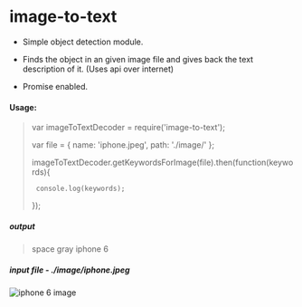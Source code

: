 # image-to-text

* Simple object detection module.

* Finds the object in an given image file and gives back the text description of it. (Uses api over internet)

* Promise enabled.

#### Usage:

> var imageToTextDecoder = require('image-to-text');
>
> var file = {
>   name: 'iphone.jpeg',
>   path: './image/'
> };
>
> imageToTextDecoder.getKeywordsForImage(file).then(function(keywords){
>
>      console.log(keywords);
>
>  });

##### output
> space gray iphone 6

##### input file - ./image/iphone.jpeg

![iphone 6 image](http://goo.gl/TEQAbN)

